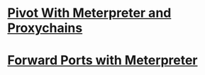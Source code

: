 # [Pivot With Meterpreter and Proxychains](../../Tools/Metasploit/README.md#Pivot-With-Meterpreter-and-Proxychains)

# [Forward Ports with Meterpreter](../../Tools/Metasploit/README.md#Port-Forwarding-with-Metepreter)